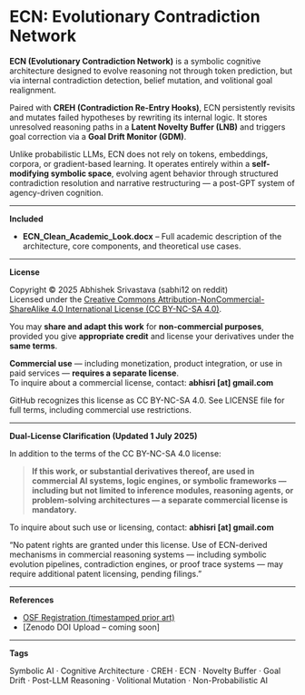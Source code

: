 # ECN: Evolutionary Contradiction Network

**ECN (Evolutionary Contradiction Network)** is a symbolic cognitive architecture designed to evolve reasoning not through token prediction, but via internal contradiction detection, belief mutation, and volitional goal realignment.

Paired with **CREH (Contradiction Re-Entry Hooks)**, ECN persistently revisits and mutates failed hypotheses by rewriting its internal logic. It stores unresolved reasoning paths in a **Latent Novelty Buffer (LNB)** and triggers goal correction via a **Goal Drift Monitor (GDM)**.

Unlike probabilistic LLMs, ECN does not rely on tokens, embeddings, corpora, or gradient-based learning. It operates entirely within a **self-modifying symbolic space**, evolving agent behavior through structured contradiction resolution and narrative restructuring — a post-GPT system of agency-driven cognition.

---

**Included**

- **ECN_Clean_Academic_Look.docx** – Full academic description of the architecture, core components, and theoretical use cases.

---

**License**

Copyright © 2025 Abhishek Srivastava (sabhi12 on reddit)  
Licensed under the [Creative Commons Attribution-NonCommercial-ShareAlike 4.0 International License (CC BY-NC-SA 4.0)](https://creativecommons.org/licenses/by-nc-sa/4.0/).

You may **share and adapt this work** for **non-commercial purposes**, provided you give **appropriate credit** and license your derivatives under the **same terms**.

**Commercial use** — including monetization, product integration, or use in paid services — **requires a separate license**.  
To inquire about a commercial license, contact: **abhisri [at] gmail.com**

GitHub recognizes this license as CC BY-NC-SA 4.0.
See LICENSE file for full terms, including commercial use restrictions.

---

**Dual-License Clarification (Updated 1 July 2025)**

In addition to the terms of the CC BY-NC-SA 4.0 license:

> **If this work, or substantial derivatives thereof, are used in commercial AI systems, logic engines, or symbolic frameworks — including but not limited to inference modules, reasoning agents, or problem-solving architectures — a separate commercial license is mandatory.**

To inquire about such use or licensing, contact: **abhisri [at] gmail.com**

“No patent rights are granted under this license. Use of ECN-derived mechanisms in commercial reasoning systems — including symbolic evolution pipelines, contradiction engines, or proof trace systems — may require additional patent licensing, pending filings.”

---

**References**

- [OSF Registration (timestamped prior art)](https://osf.io/c2va4)  
- [Zenodo DOI Upload – coming soon]

---

**Tags**

Symbolic AI · Cognitive Architecture · CREH · ECN · Novelty Buffer · Goal Drift · Post-LLM Reasoning · Volitional Mutation · Non-Probabilistic AI
